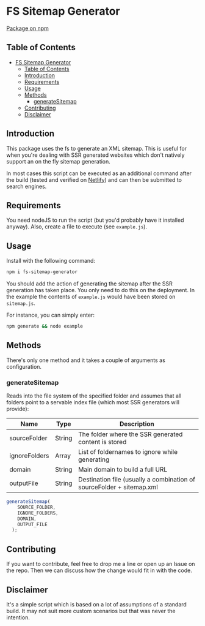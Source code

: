 # FS Sitemap Generator

[Package on npm](https://www.npmjs.com/package/fs-sitemap-generator)

## Table of Contents
- [FS Sitemap Generator](#fs-sitemap-generator)
  - [Table of Contents](#table-of-contents)
  - [Introduction](#introduction)
  - [Requirements](#requirements)
  - [Usage](#usage)
  - [Methods](#methods)
    - [generateSitemap](#generatesitemap)
  - [Contributing](#contributing)
  - [Disclaimer](#disclaimer)

## Introduction

This package uses the fs to generate an XML sitemap. This is useful for when you're dealing with SSR generated websites which don't natively support an on the fly sitemap generation.

In most cases this script can be executed as an additional command after the build (tested and verified on [Netlify](https://netlify.com)) and can then be submitted to search engines.

## Requirements

You need nodeJS to run the script (but you'd probably have it installed anyway). Also, create a file to execute (see `example.js`).

## Usage

Install with the following command:

```bash
npm i fs-sitemap-generator
```

You should add the action of generating the sitemap after the SSR generation has taken place. You only need to do this on the deployment. In the example the contents of `example.js` would have been stored on `sitemap.js`.

For instance, you can simply enter:

```bash
npm generate && node example
```

## Methods

There's only one method and it takes a couple of arguments as configuration.

### generateSitemap

Reads into the file system of the specified folder and assumes that all folders point to a servable index file (which most SSR generators will provide):

|Name|Type|Description|
|-|-|-|
|sourceFolder|String|The folder where the SSR generated content is stored|
|ignoreFolders|Array|List of foldernames to ignore while generating|
|domain|String|Main domain to build a full URL|
|outputFile|String|Destination file (usually a combination of sourceFolder + sitemap.xml|

```js
generateSitemap(
    SOURCE_FOLDER,
    IGNORE_FOLDERS,
    DOMAIN,
    OUTPUT_FILE
  );
```

## Contributing

If you want to contribute, feel free to drop me a line or open up an Issue on the repo. Then we can discuss how the change would fit in with the code.

## Disclaimer

It's a simple script which is based on a lot of assumptions of a standard build. It may not suit more custom scenarios but that was never the intention.
